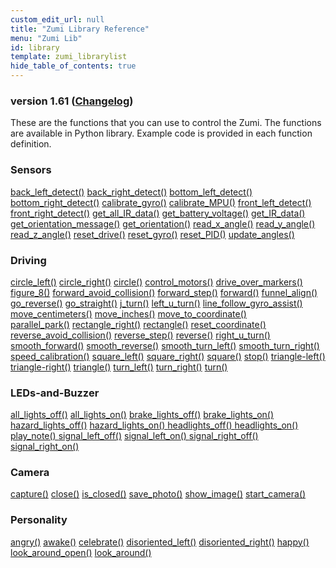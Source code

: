 ```yaml
---
custom_edit_url: null
title: "Zumi Library Reference"
menu: "Zumi Lib"
id: library
template: zumi_librarylist
hide_table_of_contents: true
---
```


<h3 class="homeDocLandingVersion">version 1.61 (<a class="orange-link" href="/docs/zumi/python/changelog">Changelog</a>)</h3>

These are the functions that you can use to control the Zumi. The functions are available in Python library. Example code is provided in each function definition.

<div class="boxLanding">
  <div class="parentContainer">
  <div class="box-reference-shadow">
  <h3>Sensors</h3>
    <a href="/docs/zumi/python/Sensors/back-left-detect">back_left_detect()</a>
    <a href="/docs/zumi/python/Sensors/back-right-detect">back_right_detect()</a>
    <a href="/docs/zumi/python/Sensors/bottom-left-detect">bottom_left_detect()</a>
    <a href="/docs/zumi/python/Sensors/bottom-right-detect">bottom_right_detect()</a>
    <a href="/docs/zumi/python/Sensors/calibrate-gyro">calibrate_gyro()</a>
    <a href="/docs/zumi/python/Sensors/calibrate-MPU">calibrate_MPU()</a>
    <a href="/docs/zumi/python/Sensors/front-left-detect">front_left_detect()</a>
    <a href="/docs/zumi/python/Sensors/front-right-detect">front_right_detect()</a>
    <a href="/docs/zumi/python/Sensors/get-all-ir-data">get_all_IR_data()</a>
    <a href="/docs/zumi/python/Sensors/get-battery-voltage">get_battery_voltage()</a>
    <a href="/docs/zumi/python/Sensors/get-ir-data">get_IR_data()</a>
    <a href="/docs/zumi/python/Sensors/get-orientation-message">get_orientation_message()</a>
    <a href="/docs/zumi/python/Sensors/get-orientation">get_orientation()</a>
    <a href="/docs/zumi/python/Sensors/read-x-angle">read_x_angle()</a>
    <a href="/docs/zumi/python/Sensors/read-y-angle">read_y_angle()</a>
    <a href="/docs/zumi/python/Sensors/read-z-angle">read_z_angle()</a>
    <a href="/docs/zumi/python/Sensors/reset-drive">reset_drive()</a>
    <a href="/docs/zumi/python/Sensors/reset-gyro">reset_gyro()</a>
    <a href="/docs/zumi/python/Sensors/reset-PID">reset_PID()</a>
    <a href="/docs/zumi/python/Sensors/update-angles">update_angles()</a>
    </div>
  </div>
  <div  class="parentContainer">
    <div class="box-reference-shadow">
    <h3> Driving</h3>
    <div class="boxLanding">
      <div class="margin-right-10">
        <a href="/docs/zumi/python/Driving/circle-left">circle_left()</a>
        <a href="/docs/zumi/python/Driving/circle-right">circle_right()</a>
        <a href="/docs/zumi/python/Driving/circle">circle()</a>
        <a href="/docs/zumi/python/Driving/control-motors">control_motors()</a>
        <a href="/docs/zumi/python/Driving/drive-over-markers">drive_over_markers()</a>
        <a href="/docs/zumi/python/Driving/figure-8">figure_8()</a>
        <a href="/docs/zumi/python/Driving/forward-avoid-colission">forward_avoid_collision()</a>
        <a href="/docs/zumi/python/Driving/forward-step">forward_step()</a>
        <a href="/docs/zumi/python/Driving/forward">forward()</a>
        <a href="/docs/zumi/python/Driving/funnel-align">funnel_align()</a>
        <a href="/docs/zumi/python/Driving/go-reverse">go_reverse()</a>
        <a href="/docs/zumi/python/Driving/go-straight">go_straight()</a>
        <a href="/docs/zumi/python/Driving/j-turn">j_turn()</a>
        <a href="/docs/zumi/python/Driving/left-u-turn">left_u_turn()</a>
        <a href="/docs/zumi/python/Driving/line-follow-gyro-assist">line_follow_gyro_assist()</a>
        <a href="/docs/zumi/python/Driving/move-centimeters">move_centimeters()</a>
        <a href="/docs/zumi/python/Driving/move-inches">move_inches()</a>
        <a href="/docs/zumi/python/Driving/move-to-coordinate">move_to_coordinate()</a>
    </div>
        <div>
            <a href="/docs/zumi/python/Driving/paralllel-park">parallel_park()</a>
            <a href="/docs/zumi/python/Driving/rectangle-right">rectangle_right()</a>
            <a href="/docs/zumi/python/Driving/rectangle">rectangle()</a> 
            <a href="/docs/zumi/python/Driving/reset-coordinate">reset_coordinate()</a>
            <a href="/docs/zumi/python/Driving/reverse-avoid-collision">reverse_avoid_collision()</a> 
            <a href="/docs/zumi/python/Driving/reverse-step">reverse_step()</a>
            <a href="/docs/zumi/python/Driving/reverse">reverse()</a> 
            <a href="/docs/zumi/python/Driving/right-u-turn">right_u_turn()</a>
            <a href="/docs/zumi/python/Driving/smooth-forward">smooth_forward()</a> 
            <a href="/docs/zumi/python/Driving/smooth-reverse">smooth_reverse()</a> 
            <a href="/docs/zumi/python/Driving/smooth-turn-left">smooth_turn_left()</a>
            <a href="/docs/zumi/python/Driving/smooth-turn-right">smooth_turn_right()</a>
            <a href="/docs/zumi/python/Driving/speed-calibration">speed_calibration()</a>
            <a href="/docs/zumi/python/Driving/square-left">square_left()</a> 
            <a href="/docs/zumi/python/Driving/square-right">square_right()</a> 
            <a href="/docs/zumi/python/Driving/square">square()</a>
            <a href="/docs/zumi/python/Driving/stop">stop()</a>
            <a href="">triangle-left()</a>
            <a href="">triangle-right()</a>
            <a href="">triangle()</a>
            <a href="">turn_left()</a>
            <a href="">turn_right()</a>
            <a href="">turn()</a>
        </div>
    </div>
    </div>
  </div>
</div>
<div class="boxLanding marginTop25">
  <div class="parentContainer">
    <div class="box-reference-shadow">
    <h3>LEDs-and-Buzzer</h3>
    <a href="/docs/zumi/python/LEDs-and-buzzer/all-lights-off">all_lights_off()</a>
    <a href="/docs/zumi/python/LEDs-and-buzzer/all-lights-on">all_lights_on()</a>
    <a href="/docs/zumi/python/LEDs-and-buzzer/break-lights-off">brake_lights_off()</a>
    <a href="/docs/zumi/python/LEDs-and-buzzer/break-lights-on">brake_lights_on()</a>
    <a href="/docs/zumi/python/LEDs-and-buzzer/hazard-lights-off">hazard_lights_off()</a>
    <a href="/docs/zumi/python/LEDs-and-buzzer/hazar-lights-on">hazard_lights_on() </a>
    <a href="/docs/zumi/python/LEDs-and-buzzer/headlights-off">headlights_off() </a>
    <a href="/docs/zumi/python/LEDs-and-buzzer/headlghts-on">headlights_on()</a>
    <a href="/docs/zumi/python/LEDs-and-buzzer/play-note">play_note() </a>
    <a href="/docs/zumi/python/LEDs-and-buzzer/signal-left-off">signal_left_off()</a> 
    <a href="/docs/zumi/python/LEDs-and-buzzer/signal-left-on">signal_left_on() </a>
    <a href="/docs/zumi/python/LEDs-and-buzzer/signal-right-off">signal_right_off() </a>
    <a href="/docs/zumi/python/LEDs-and-buzzer/signal-right-on">signal_right_on()</a>
  </div>
  </div>
  <div class="parentContainer">
    <div class="box-reference-shadow">
    <h3>Camera</h3>
    <a href="/docs/zumi/python/Camera/capture">capture()</a>
    <a href="/docs/zumi/python/Camera/close">close()</a>
    <a href="/docs/zumi/python/Camera/is-close">is_closed()</a>
    <a href="/docs/zumi/python/Camera/save-photo">save_photo()</a>
    <a href="/docs/zumi/python/Camera/show-image">show_image()</a>
    <a href="/docs/zumi/python/Camera/start-camera">start_camera()</a>
  </div>
  </div>
  <div class="parentContainer">
   <div class="box-reference-shadow">
  <h3>Personality</h3>
    <a href="/docs/zumi/python/Personality/angry-personality">angry()</a> 
    <a href="/docs/zumi/python/Personality/awake">awake()</a>
    <a href="/docs/zumi/python/Personality/celebrte">celebrate()</a>
    <a href="/docs/zumi/python/Personality/disoriented-left">disoriented_left()</a>
    <a href="/docs/zumi/python/Personality/disoriented-right">disoriented_right()</a>
    <a href="/docs/zumi/python/Personality/happy">happy()</a>
    <a href="/docs/zumi/python/Personality/look-around-open">look_around_open()</a>
    <a href="/docs/zumi/python/Personality/look-around">look_around()</a>
  </div>
  </div>
</div>
